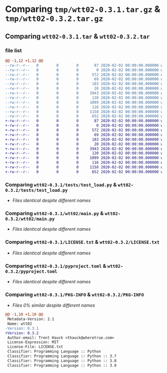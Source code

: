 # Comparing `tmp/wtt02-0.3.1.tar.gz` & `tmp/wtt02-0.3.2.tar.gz`

## Comparing `wtt02-0.3.1.tar` & `wtt02-0.3.2.tar`

### file list

```diff
@@ -1,12 +1,12 @@
--rw-r--r--   0        0        0       87 2020-02-02 00:00:00.000000 wtt02-0.3.1/Makefile
--rw-r--r--   0        0        0        0 2020-02-02 00:00:00.000000 wtt02-0.3.1/tests/__init__.py
--rw-r--r--   0        0        0      572 2020-02-02 00:00:00.000000 wtt02-0.3.1/tests/test_load.py
--rw-r--r--   0        0        0       69 2020-02-02 00:00:00.000000 wtt02-0.3.1/wtt02/__about__.py
--rw-r--r--   0        0        0      183 2020-02-02 00:00:00.000000 wtt02-0.3.1/wtt02/__init__.py
--rw-r--r--   0        0        0       20 2020-02-02 00:00:00.000000 wtt02-0.3.1/wtt02/_env.py
--rw-r--r--   0        0        0     3943 2020-02-02 00:00:00.000000 wtt02-0.3.1/wtt02/main.py
--rw-r--r--   0        0        0      120 2020-02-02 00:00:00.000000 wtt02-0.3.1/.gitignore
--rw-r--r--   0        0        0     1099 2020-02-02 00:00:00.000000 wtt02-0.3.1/LICENSE.txt
--rw-r--r--   0        0        0      116 2020-02-02 00:00:00.000000 wtt02-0.3.1/README.md
--rw-r--r--   0        0        0     1158 2020-02-02 00:00:00.000000 wtt02-0.3.1/pyproject.toml
--rw-r--r--   0        0        0      652 2020-02-02 00:00:00.000000 wtt02-0.3.1/PKG-INFO
+-rw-r--r--   0        0        0       87 2020-02-02 00:00:00.000000 wtt02-0.3.2/Makefile
+-rw-r--r--   0        0        0        0 2020-02-02 00:00:00.000000 wtt02-0.3.2/tests/__init__.py
+-rw-r--r--   0        0        0      572 2020-02-02 00:00:00.000000 wtt02-0.3.2/tests/test_load.py
+-rw-r--r--   0        0        0       69 2020-02-02 00:00:00.000000 wtt02-0.3.2/wtt02/__about__.py
+-rw-r--r--   0        0        0      183 2020-02-02 00:00:00.000000 wtt02-0.3.2/wtt02/__init__.py
+-rw-r--r--   0        0        0       20 2020-02-02 00:00:00.000000 wtt02-0.3.2/wtt02/_env.py
+-rw-r--r--   0        0        0     3943 2020-02-02 00:00:00.000000 wtt02-0.3.2/wtt02/main.py
+-rw-r--r--   0        0        0      120 2020-02-02 00:00:00.000000 wtt02-0.3.2/.gitignore
+-rw-r--r--   0        0        0     1099 2020-02-02 00:00:00.000000 wtt02-0.3.2/LICENSE.txt
+-rw-r--r--   0        0        0      116 2020-02-02 00:00:00.000000 wtt02-0.3.2/README.md
+-rw-r--r--   0        0        0     1158 2020-02-02 00:00:00.000000 wtt02-0.3.2/pyproject.toml
+-rw-r--r--   0        0        0      652 2020-02-02 00:00:00.000000 wtt02-0.3.2/PKG-INFO
```

### Comparing `wtt02-0.3.1/tests/test_load.py` & `wtt02-0.3.2/tests/test_load.py`

 * *Files identical despite different names*

### Comparing `wtt02-0.3.1/wtt02/main.py` & `wtt02-0.3.2/wtt02/main.py`

 * *Files identical despite different names*

### Comparing `wtt02-0.3.1/LICENSE.txt` & `wtt02-0.3.2/LICENSE.txt`

 * *Files identical despite different names*

### Comparing `wtt02-0.3.1/pyproject.toml` & `wtt02-0.3.2/pyproject.toml`

 * *Files identical despite different names*

### Comparing `wtt02-0.3.1/PKG-INFO` & `wtt02-0.3.2/PKG-INFO`

 * *Files 0% similar despite different names*

```diff
@@ -1,10 +1,10 @@
 Metadata-Version: 2.1
 Name: wtt02
-Version: 0.3.1
+Version: 0.3.2
 Author-email: Trent Hauck <thauck@wheretrue.com>
 License-Expression: MIT
 License-File: LICENSE.txt
 Classifier: Programming Language :: Python
 Classifier: Programming Language :: Python :: 3.7
 Classifier: Programming Language :: Python :: 3.8
 Classifier: Programming Language :: Python :: 3.9
```

